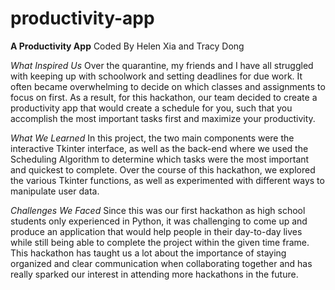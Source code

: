 # productivity-app
**A Productivity App**
Coded By Helen Xia and Tracy Dong

*What Inspired Us*
Over the quarantine, my friends and I have all struggled with keeping up with schoolwork and setting deadlines for due work. It often became overwhelming to decide on which classes and assignments to focus on first. As a result, for this hackathon, our team decided to create a productivity app that would create a schedule for you, such that you accomplish the most important tasks first and maximize your productivity.

*What We Learned*
In this project, the two main components were the interactive Tkinter interface, as well as the back-end where we used the Scheduling Algorithm to determine which tasks were the most important and quickest to complete. Over the course of this hackathon, we explored the various Tkinter functions, as well as experimented with different ways to manipulate user data.

*Challenges We Faced*
Since this was our first hackathon as high school students only experienced in Python, it was challenging to come up and produce an application that would help people in their day-to-day lives while still being able to complete the project within the given time frame. This hackathon has taught us a lot about the importance of staying organized and clear communication when collaborating together and has really sparked our interest in attending more hackathons in the future.
